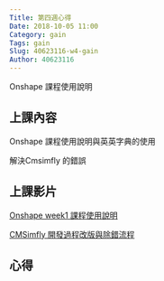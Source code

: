 ```yaml
---
Title: 第四週心得
Date: 2018-10-05 11:00
Category: gain
Tags: gain
Slug: 40623116-w4-gain
Author: 40623116
---
```


Onshape 課程使用說明

<!-- PELICAN_END_SUMMARY -->

上課內容
----

Onshape 課程使用說明與英英字典的使用

解決Cmsimfly 的錯誤

上課影片
----

[Onshape week1 課程使用說明](https://www.youtube.com/watch?v=UdYcuRKS6o4)

[CMSimfly 開發過程改版與除錯流程](https://www.youtube.com/watch?v=sGfj3542Vvs)


心得
----





